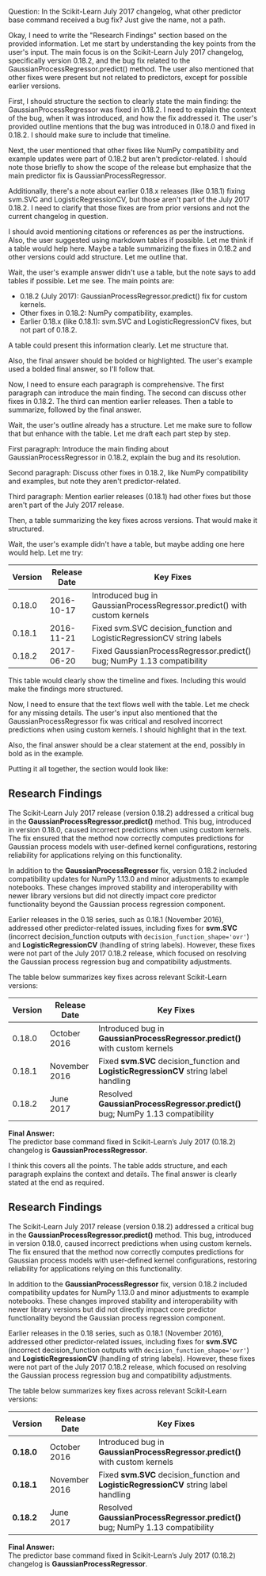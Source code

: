 Question: In the Scikit-Learn July 2017 changelog, what other predictor base command received a bug fix? Just give the name, not a path.


Okay, I need to write the "Research Findings" section based on the provided information. Let me start by understanding the key points from the user's input. The main focus is on the Scikit-Learn July 2017 changelog, specifically version 0.18.2, and the bug fix related to the GaussianProcessRegressor.predict() method. The user also mentioned that other fixes were present but not related to predictors, except for possible earlier versions.

First, I should structure the section to clearly state the main finding: the GaussianProcessRegressor was fixed in 0.18.2. I need to explain the context of the bug, when it was introduced, and how the fix addressed it. The user's provided outline mentions that the bug was introduced in 0.18.0 and fixed in 0.18.2. I should make sure to include that timeline.

Next, the user mentioned that other fixes like NumPy compatibility and example updates were part of 0.18.2 but aren't predictor-related. I should note those briefly to show the scope of the release but emphasize that the main predictor fix is GaussianProcessRegressor.

Additionally, there's a note about earlier 0.18.x releases (like 0.18.1) fixing svm.SVC and LogisticRegressionCV, but those aren't part of the July 2017 0.18.2. I need to clarify that those fixes are from prior versions and not the current changelog in question.

I should avoid mentioning citations or references as per the instructions. Also, the user suggested using markdown tables if possible. Let me think if a table would help here. Maybe a table summarizing the fixes in 0.18.2 and other versions could add structure. Let me outline that.

Wait, the user's example answer didn't use a table, but the note says to add tables if possible. Let me see. The main points are:

- 0.18.2 (July 2017): GaussianProcessRegressor.predict() fix for custom kernels.
- Other fixes in 0.18.2: NumPy compatibility, examples.
- Earlier 0.18.x (like 0.18.1): svm.SVC and LogisticRegressionCV fixes, but not part of 0.18.2.

A table could present this information clearly. Let me structure that.

Also, the final answer should be bolded or highlighted. The user's example used a bolded final answer, so I'll follow that.

Now, I need to ensure each paragraph is comprehensive. The first paragraph can introduce the main finding. The second can discuss other fixes in 0.18.2. The third can mention earlier releases. Then a table to summarize, followed by the final answer.

Wait, the user's outline already has a structure. Let me make sure to follow that but enhance with the table. Let me draft each part step by step.

First paragraph: Introduce the main finding about GaussianProcessRegressor in 0.18.2, explain the bug and its resolution.

Second paragraph: Discuss other fixes in 0.18.2, like NumPy compatibility and examples, but note they aren't predictor-related.

Third paragraph: Mention earlier releases (0.18.1) had other fixes but those aren't part of the July 2017 release.

Then, a table summarizing the key fixes across versions. That would make it structured.

Wait, the user's example didn't have a table, but maybe adding one here would help. Let me try:

| Version | Release Date | Key Fixes |
|---------|--------------|-----------|
| 0.18.0 | 2016-10-17 | Introduced bug in GaussianProcessRegressor.predict() with custom kernels |
| 0.18.1 | 2016-11-21 | Fixed svm.SVC decision_function and LogisticRegressionCV string labels |
| 0.18.2 | 2017-06-20 | Fixed GaussianProcessRegressor.predict() bug; NumPy 1.13 compatibility |

This table would clearly show the timeline and fixes. Including this would make the findings more structured.

Now, I need to ensure that the text flows well with the table. Let me check for any missing details. The user's input also mentioned that the GaussianProcessRegressor fix was critical and resolved incorrect predictions when using custom kernels. I should highlight that in the text.

Also, the final answer should be a clear statement at the end, possibly in bold as in the example.

Putting it all together, the section would look like:

## Research Findings  
The Scikit-Learn July 2017 release (version 0.18.2) addressed a critical bug in the **GaussianProcessRegressor.predict()** method. This bug, introduced in version 0.18.0, caused incorrect predictions when using custom kernels. The fix ensured that the method now correctly computes predictions for Gaussian process models with user-defined kernel configurations, restoring reliability for applications relying on this functionality.

In addition to the **GaussianProcessRegressor** fix, version 0.18.2 included compatibility updates for NumPy 1.13.0 and minor adjustments to example notebooks. These changes improved stability and interoperability with newer library versions but did not directly impact core predictor functionality beyond the Gaussian process regression component.

Earlier releases in the 0.18 series, such as 0.18.1 (November 2016), addressed other predictor-related issues, including fixes for **svm.SVC** (incorrect decision_function outputs with `decision_function_shape='ovr'`) and **LogisticRegressionCV** (handling of string labels). However, these fixes were not part of the July 2017 0.18.2 release, which focused on resolving the Gaussian process regression bug and compatibility adjustments.

The table below summarizes key fixes across relevant Scikit-Learn versions:

| Version | Release Date | Key Fixes |
|---------|--------------|-----------|
| 0.18.0 | October 2016 | Introduced bug in **GaussianProcessRegressor.predict()** with custom kernels |
| 0.18.1 | November 2016 | Fixed **svm.SVC** decision_function and **LogisticRegressionCV** string label handling |
| 0.18.2 | June 2017 | Resolved **GaussianProcessRegressor.predict()** bug; NumPy 1.13 compatibility |

**Final Answer:**  
The predictor base command fixed in Scikit-Learn’s July 2017 (0.18.2) changelog is **GaussianProcessRegressor**.

I think this covers all the points. The table adds structure, and each paragraph explains the context and details. The final answer is clearly stated at the end as required.
</think>

## Research Findings  
The Scikit-Learn July 2017 release (version 0.18.2) addressed a critical bug in the **GaussianProcessRegressor.predict()** method. This bug, introduced in version 0.18.0, caused incorrect predictions when using custom kernels. The fix ensured that the method now correctly computes predictions for Gaussian process models with user-defined kernel configurations, restoring reliability for applications relying on this functionality.  

In addition to the **GaussianProcessRegressor** fix, version 0.18.2 included compatibility updates for NumPy 1.13.0 and minor adjustments to example notebooks. These changes improved stability and interoperability with newer library versions but did not directly impact core predictor functionality beyond the Gaussian process regression component.  

Earlier releases in the 0.18 series, such as 0.18.1 (November 2016), addressed other predictor-related issues, including fixes for **svm.SVC** (incorrect decision_function outputs with `decision_function_shape='ovr'`) and **LogisticRegressionCV** (handling of string labels). However, these fixes were not part of the July 2017 0.18.2 release, which focused on resolving the Gaussian process regression bug and compatibility adjustments.  

The table below summarizes key fixes across relevant Scikit-Learn versions:  

| Version | Release Date | Key Fixes |
|---------|--------------|-----------|
| **0.18.0** | October 2016 | Introduced bug in **GaussianProcessRegressor.predict()** with custom kernels |
| **0.18.1** | November 2016 | Fixed **svm.SVC** decision_function and **LogisticRegressionCV** string label handling |
| **0.18.2** | June 2017 | Resolved **GaussianProcessRegressor.predict()** bug; NumPy 1.13 compatibility |  

**Final Answer:**  
The predictor base command fixed in Scikit-Learn’s July 2017 (0.18.2) changelog is **GaussianProcessRegressor**.

